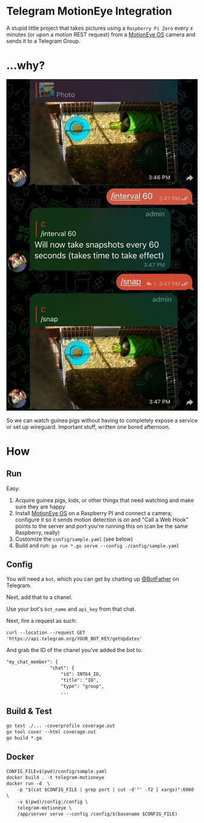 # Telegram MotionEye Integration

A stupid little project that takes pictures using a `Raspberry Pi Zero` every x minutes (or upon a motion REST request) from a [MotionEye OS](https://github.com/ccrisan/motioneyeos) camera and sends it to a Telegram Group.

# ...why?
![docs/noodle_bot.png](docs/chat.jpg)

So we can watch guinea pigs without having to completely expose a service or set up wireguard. Important stuff, written one bored afternoon.

# How

## Run
Easy:
1. Acquire guinea pigs, kids, or other things that need watching and make sure they are happy 
1. Install [MotionEye OS](https://github.com/ccrisan/motioneyeos) on a Raspberry PI and connect a camera; configure it so it sends motion detection is *on* and "Call a Web Hook" points to the server and port you're running this on (can be the same Raspberry, really)
1. Customize the `config/sample.yaml` (see below)
1. Build and run: `go run *.go serve --config ./config/sample.yaml`

## Config
You will need a `bot`, which you can get by chatting up [@BotFather](https://t.me/botfather) on Telegram.

Next, add that to a chanel.

Use your bot's `bot_name` and `api_key` from that chat.

Next, fire a request as such:
```
curl --location --request GET 'https://api.telegram.org/YOUR_BOT_KEY/getUpdates'
```

And grab the ID of the chanel you've added the bot to.

```
"my_chat_member": {
                "chat": {
                    "id": INT64_ID,
                    "title": "ID",
                    "type": "group",
                    ...
```

## Build & Test
```
go test ./... -coverprofile coverage.out
go tool cover --html coverage.out 
go build *.go
```

## Docker
```
CONFIG_FILE=$(pwd)/config/sample.yaml
docker build . -t telegram-motioneye
docker run -d  \
    -p "$(cat $CONFIG_FILE | grep port | cut -d'"' -f2 | xargs)":6060 \
    -v $(pwd)/config:/config \
    telegram-motioneye \
    /app/server serve --config /config/$(basename $CONFIG_FILE)
```